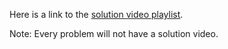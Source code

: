 Here is a link to the [solution video playlist](https://www.youtube.com/playlist?list=PLx0iOsdUOUmleMl8p873gBCn2-vp5Kgkg). 

Note: Every problem will not have a solution video.

